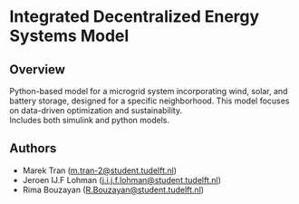 # Integrated Decentralized Energy Systems Model

## Overview
Python-based model for a microgrid system incorporating wind, solar, and battery storage, designed for a specific neighborhood. This model focuses on data-driven optimization and sustainability. <br>
Includes both simulink and python models.

## Authors
- Marek Tran (m.tran-2@student.tudelft.nl)
- Jeroen IJ.F Lohman (j.i.j.f.lohman@student.tudelft.nl)
- Rima Bouzayan (R.Bouzayan@student.tudelft.nl)

